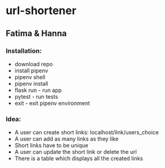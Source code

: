 # url-shortener
## Fatima & Hanna
### Installation:
- download repo
- install pipenv
- pipenv shell
- pipenv install
- flask run - run app
- pytest - run tests
- exit - exit pipenv environment

### Idea:
- A user can create short links: localhost/link/users_choice
- A user can add as many links as they like
- Short links have to be unique
- A user can update the short link or delete the url 
- There is a table which displays all the created links
